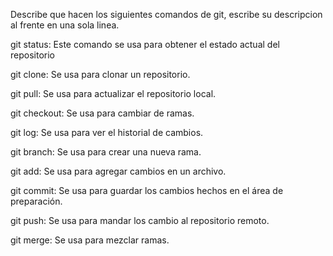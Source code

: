 Describe que hacen los siguientes comandos de git, escribe su descripcion al frente en una sola linea.

git status: Este comando se usa para obtener el estado actual del repositorio

git clone: Se usa para clonar un repositorio.

git pull: Se usa para actualizar el repositorio local.

git checkout: Se usa para cambiar de ramas.

git log: Se usa para ver el historial de cambios.

git branch: Se usa para crear una nueva rama.

git add: Se usa para agregar cambios en un archivo.

git commit: Se usa para guardar los cambios hechos en el área de preparación.

git push: Se usa para mandar los cambio al repositorio remoto.

git merge: Se usa para mezclar ramas.
